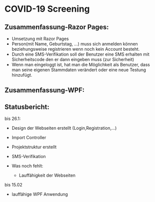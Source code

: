 # COVID-19 Screening

## Zusammenfassung-Razor Pages:
* Umsetzung mit Razor Pages
* Person(mit Name, Geburtstag, ...) muss sich anmelden können beziehungsweise registrieren wenn noch kein Account besteht.
* Durch eine SMS-Verifikation soll der Benutzer eine SMS erhalten mit Sicherheitscode den er dann eingeben muss (zur Sicherheit)
* Wenn man eingeloggt ist, hat man die Möglichkeit als Benutzer, dass man seine eigenen Stammdaten verändert oder eine neue Testung hinzufügt.

## Zusammenfassung-WPF:

## Statusbericht:

bis 26.1: 
* Design der Webseiten erstellt (Login,Registration,...)
* Import Controller
* Projektstruktur erstellt
* SMS-Verifikation
    
* Was noch fehlt:
    * Lauffähigkeit der Webseiten

bis 15.02
* lauffähige WPF Anwendung
